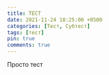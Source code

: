 ```yaml
---
title: ТЕСТ
date: 2021-11-24 18:25:00 +0500
categories: [Тест, Субтест]
tags: [тест]
pin: true
comments: true
---
```


Просто тест
